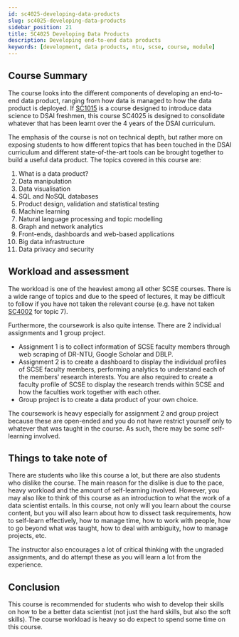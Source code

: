 ```yaml
---
id: sc4025-developing-data-products
slug: sc4025-developing-data-products
sidebar_position: 21
title: SC4025 Developing Data Products
description: Developing end-to-end data products
keywords: [development, data products, ntu, scse, course, module]
---
```


## Course Summary

The course looks into the different components of developing an end-to-end data product, ranging from how data is managed to how the data product is deployed. If [SC1015](../Y1S2/SC1015%20Introduction%20to%20Data%20Science%20and%20AI.md) is a course designed to introduce data science to DSAI freshmen, this course SC4025 is designed to consolidate whatever that has been learnt over the 4 years of the DSAI curriculum.

The emphasis of the course is not on technical depth, but rather more on exposing students to how different topics that has been touched in the DSAI curriculum and different state-of-the-art tools can be brought together to build a useful data product. The topics covered in this course are:

1. What is a data product?
2. Data manipulation
3. Data visualisation 
4. SQL and NoSQL databases
5. Product design, validation and statistical testing
6. Machine learning
7. Natural language processing and topic modelling
8. Graph and network analytics
9. Front-ends, dashboards and web-based applications
10. Big data infrastructure
11. Data privacy and security

## Workload and assessment

The workload is one of the heaviest among all other SCSE courses. There is a wide range of topics and due to the speed of lectures, it may be difficult to follow if you have not taken the relevant course (e.g. have not taken [SC4002](../SC4002%20Natural%20Language%20Processing.md) for topic 7). 

Furthermore, the coursework is also quite intense. There are 2 individual assignments and 1 group project.
- Assignment 1 is to collect information of SCSE faculty members through web scraping of DR-NTU, Google Scholar and DBLP.
- Assignment 2 is to create a dashboard to display the individual profiles of SCSE faculty members, performing analytics to understand each of the members' research interests. You are also required to create a faculty profile of SCSE to display the research trends within SCSE and how the faculties work together with each other.
- Group project is to create a data product of your own choice.

The coursework is heavy especially for assignment 2 and group project because these are open-ended and you do not have restrict yourself only to whatever that was taught in the course. As such, there may be some self-learning involved.

## Things to take note of

There are students who like this course a lot, but there are also students who dislike the course. The main reason for the dislike is due to the pace, heavy workload and the amount of self-learning involved. However, you may also like to think of this course as an introduction to what the work of a data scientist entails. In this course, not only will you learn about the course content, but you will also learn about how to dissect task requirements, how to self-learn effectively, how to manage time, how to work with people, how to go beyond what was taught, how to deal with ambiguity, how to manage projects, etc.

The instructor also encourages a lot of critical thinking with the ungraded assignments, and do attempt these as you will learn a lot from the experience. 

## Conclusion

This course is recommended for students who wish to develop their skills on how to be a better data scientist (not just the hard skills, but also the soft skills). The course workload is heavy so do expect to spend some time on this course.

